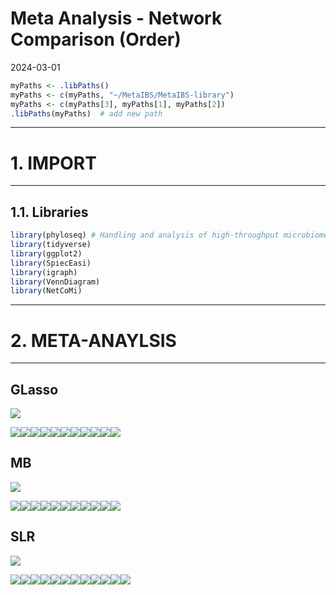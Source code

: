 Meta Analysis - Network Comparison (Order)
================
2024-03-01

``` r
myPaths <- .libPaths()
myPaths <- c(myPaths, "~/MetaIBS/MetaIBS-library")
myPaths <- c(myPaths[3], myPaths[1], myPaths[2])
.libPaths(myPaths)  # add new path
```

------------------------------------------------------------------------

# 1. IMPORT

------------------------------------------------------------------------

## 1.1. Libraries

``` r
library(phyloseq) # Handling and analysis of high-throughput microbiome census data.
library(tidyverse)
library(ggplot2)
library(SpiecEasi)
library(igraph)
library(VennDiagram)
library(NetCoMi)
```

------------------------------------------------------------------------

# 2. META-ANAYLSIS

------------------------------------------------------------------------

## GLasso

![](images/order/meta-analysis-glasso-1.png)<!-- -->

![](images/order/single-network-glasso-1.png)<!-- -->![](images/order/single-network-glasso-2.png)<!-- -->![](images/order/single-network-glasso-3.png)<!-- -->![](images/order/single-network-glasso-4.png)<!-- -->![](images/order/single-network-glasso-5.png)<!-- -->![](images/order/single-network-glasso-6.png)<!-- -->![](images/order/single-network-glasso-7.png)<!-- -->![](images/order/single-network-glasso-8.png)<!-- -->![](images/order/single-network-glasso-9.png)<!-- -->![](images/order/single-network-glasso-10.png)<!-- -->![](images/order/single-network-glasso-11.png)<!-- -->

## MB

![](images/order/meta-analysis-mb-1.png)<!-- -->

![](images/order/single-network-mb-1.png)<!-- -->![](images/order/single-network-mb-2.png)<!-- -->![](images/order/single-network-mb-3.png)<!-- -->![](images/order/single-network-mb-4.png)<!-- -->![](images/order/single-network-mb-5.png)<!-- -->![](images/order/single-network-mb-6.png)<!-- -->![](images/order/single-network-mb-7.png)<!-- -->![](images/order/single-network-mb-8.png)<!-- -->![](images/order/single-network-mb-9.png)<!-- -->![](images/order/single-network-mb-10.png)<!-- -->![](images/order/single-network-mb-11.png)<!-- -->

## SLR

![](images/order/meta-analysis-slr-1.png)<!-- -->

![](images/order/single-network-slr-1.png)<!-- -->![](images/order/single-network-slr-2.png)<!-- -->![](images/order/single-network-slr-3.png)<!-- -->![](images/order/single-network-slr-4.png)<!-- -->![](images/order/single-network-slr-5.png)<!-- -->![](images/order/single-network-slr-6.png)<!-- -->![](images/order/single-network-slr-7.png)<!-- -->![](images/order/single-network-slr-8.png)<!-- -->![](images/order/single-network-slr-9.png)<!-- -->![](images/order/single-network-slr-10.png)<!-- -->![](images/order/single-network-slr-11.png)<!-- -->![](images/order/single-network-slr-12.png)<!-- -->
